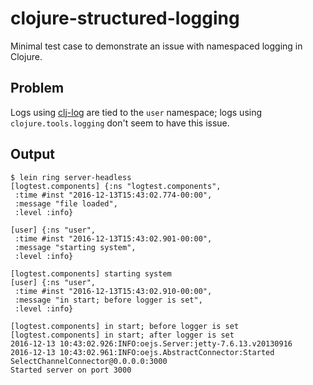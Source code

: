 # clojure-structured-logging
Minimal test case to demonstrate an issue with namespaced logging in Clojure.

## Problem

Logs using [clj-log](https://github.com/yogthos/clj-log) are tied to the `user` namespace; logs using `clojure.tools.logging` don't seem to have this issue.

## Output

```
$ lein ring server-headless
[logtest.components] {:ns "logtest.components",
 :time #inst "2016-12-13T15:43:02.774-00:00",
 :message "file loaded",
 :level :info}

[user] {:ns "user",
 :time #inst "2016-12-13T15:43:02.901-00:00",
 :message "starting system",
 :level :info}

[logtest.components] starting system
[user] {:ns "user",
 :time #inst "2016-12-13T15:43:02.910-00:00",
 :message "in start; before logger is set",
 :level :info}

[logtest.components] in start; before logger is set
[logtest.components] in start; after logger is set
2016-12-13 10:43:02.926:INFO:oejs.Server:jetty-7.6.13.v20130916
2016-12-13 10:43:02.961:INFO:oejs.AbstractConnector:Started SelectChannelConnector@0.0.0.0:3000
Started server on port 3000
```
